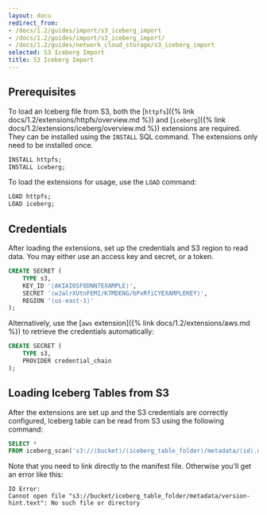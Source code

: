 ```yaml
---
layout: docu
redirect_from:
- /docs/1.2/guides/import/s3_iceberg_import
- /docs/1.2/guides/import/s3_iceberg_import/
- /docs/1.2/guides/network_cloud_storage/s3_iceberg_import
selected: S3 Iceberg Import
title: S3 Iceberg Import
---
```


## Prerequisites

To load an Iceberg file from S3, both the [`httpfs`]({% link docs/1.2/extensions/httpfs/overview.md %}) and [`iceberg`]({% link docs/1.2/extensions/iceberg/overview.md %}) extensions are required. They can be installed using the `INSTALL` SQL command. The extensions only need to be installed once.

```sql
INSTALL httpfs;
INSTALL iceberg;
```

To load the extensions for usage, use the `LOAD` command:

```sql
LOAD httpfs;
LOAD iceberg;
```

## Credentials

After loading the extensions, set up the credentials and S3 region to read data. You may either use an access key and secret, or a token.

```sql
CREATE SECRET (
    TYPE s3,
    KEY_ID '⟨AKIAIOSFODNN7EXAMPLE⟩',
    SECRET '⟨wJalrXUtnFEMI/K7MDENG/bPxRfiCYEXAMPLEKEY⟩',
    REGION '⟨us-east-1⟩'
);
```

Alternatively, use the [`aws` extension]({% link docs/1.2/extensions/aws.md %}) to retrieve the credentials automatically:

```sql
CREATE SECRET (
    TYPE s3,
    PROVIDER credential_chain
);
```

## Loading Iceberg Tables from S3

After the extensions are set up and the S3 credentials are correctly configured, Iceberg table can be read from S3 using the following command:

```sql
SELECT *
FROM iceberg_scan('s3://⟨bucket⟩/⟨iceberg_table_folder⟩/metadata/⟨id⟩.metadata.json');
```

Note that you need to link directly to the manifest file. Otherwise you'll get an error like this:

```console
IO Error:
Cannot open file "s3://bucket/iceberg_table_folder/metadata/version-hint.text": No such file or directory
```

